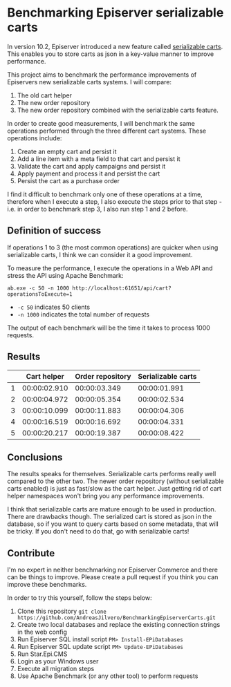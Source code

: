 # Benchmarking Episerver serializable carts #

In version 10.2, Episerver introduced a new feature called [serializable carts](https://world.episerver.com/documentation/developer-guides/commerce/orders/serializable-carts/). This enables you to store carts as json in a key-value manner to improve performance.

This project aims to benchmark the performance improvements of Episervers new serializable carts systems. I will compare:

1. The old cart helper
2. The new order repository
3. The new order repository combined with the serializable carts feature.

In order to create good measurements, I will benchmark the same operations performed through the three different cart systems. These operations include:

1. Create an empty cart and persist it
2. Add a line item with a meta field to that cart and persist it
3. Validate the cart and apply campaigns and persist it
4. Apply payment and process it and persist the cart
5. Persist the cart as a purchase order

I find it difficult to benchmark only one of these operations at a time, therefore when I execute a step, I also execute the steps prior to that step - i.e. in order to benchmark step 3, I also run step 1 and 2 before.

## Definition of success ##

If operations 1 to 3 (the most common operations) are quicker when using serializable carts, I think we can consider it a good improvement.

To measure the performance, I execute the operations in a Web API and stress the API using Apache Benchmark:

`ab.exe -c 50 -n 1000 http://localhost:61651/api/cart?operationsToExecute=1`

* `-c 50` indicates 50 clients
* `-n 1000` indicates the total number of requests

The output of each benchmark will be the time it takes to process 1000 requests. 

## Results ##

|  | Cart helper | Order repository | Serializable carts |
|-----|---|---|---|
| 1 | 00:00:02.910 | 00:00:03.349 | 00:00:01.991 |
| 2 | 00:00:04.972 | 00:00:05.354 | 00:00:02.534 |
| 3 | 00:00:10.099 | 00:00:11.883 | 00:00:04.306 |
| 4 | 00:00:16.519 | 00:00:16.692 | 00:00:04.331 |
| 5 | 00:00:20.217 | 00:00:19.387 | 00:00:08.422 |

## Conclusions ##

The results speaks for themselves. Serializable carts performs really well compared to the other two. The newer order repository (without serializable carts enabled) is just as fast/slow as the cart helper. Just getting rid of cart helper namespaces won't bring you any performance improvements.

I think that serializable carts are mature enough to be used in production. There are drawbacks though. The serialized cart is stored as json in the database, so if you want to query carts based on some metadata, that will be tricky. If you don't need to do that, go with serializable carts!

## Contribute ##

I'm no expert in neither benchmarking nor Episerver Commerce and there can be things to improve. Please create a pull request if you think you can improve these benchmarks.

In order to try this yourself, follow the steps below:

1. Clone this repository `git clone https://github.com/AndreasJilvero/BenchmarkingEpiserverCarts.git`
2. Create two local databases and replace the existing connection strings in the web config
3. Run Episerver SQL install script `PM> Install-EPiDatabases`
4. Run Episerver SQL update script `PM> Update-EPiDatabases`
5. Run Star.Epi.CMS
6. Login as your Windows user
7. Execute all migration steps 
8. Use Apache Benchmark (or any other tool) to perform requests